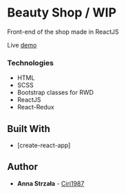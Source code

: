 # Beauty Shop / WIP

Front-end of the shop made in ReactJS

Live [demo](https://beauty-shop1987.firebaseapp.com/home)

### Technologies

- HTML
- SCSS
- Bootstrap classes for RWD
- ReactJS
- React-Redux

## Built With

* [create-react-app]

## Author

* **Anna Strzała** - [Ciri1987](https://github.com/Ciri1987)

